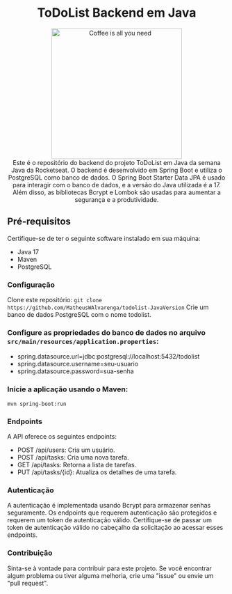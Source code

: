 

<h1 align="center">ToDoList Backend em Java</h1>

<div align="center">
   <img width="300" alt="Coffee is all you need" src="https://github.com/MatheusWAlvarenga/todolist-JavaVersion/assets/94935750/a44700dd-a0ac-4eb5-bc55-9c947f870391">
<div> Este é o repositório do backend do projeto ToDoList em Java da semana Java da Rocketseat. O backend é desenvolvido em Spring Boot e utiliza o PostgreSQL como banco de dados. O Spring Boot Starter Data JPA é usado para interagir com o banco de dados, e a versão do Java utilizada é a 17. Além disso, as bibliotecas Bcrypt e Lombok são usadas para aumentar a segurança e a produtividade.
</div> 

</div>



## Pré-requisitos
Certifique-se de ter o seguinte software instalado em sua máquina:

 - Java 17
 - Maven
 - PostgreSQL

### Configuração
Clone este repositório:
`git clone https://github.com/MatheusWAlvarenga/todolist-JavaVersion`
Crie um banco de dados PostgreSQL com o nome todolist.

### Configure as propriedades do banco de dados no arquivo `src/main/resources/application.properties`:

- spring.datasource.url=jdbc:postgresql://localhost:5432/todolist
- spring.datasource.username=seu-usuario
- spring.datasource.password=sua-senha

### Inicie a aplicação usando o Maven:

`mvn spring-boot:run`


### Endpoints
A API oferece os seguintes endpoints:

- POST /api/users: Cria um usuário.
- POST /api/tasks: Cria uma nova tarefa.
- GET /api/tasks: Retorna a lista de tarefas.
- PUT /api/tasks/{id}: Atualiza os detalhes de uma tarefa.

### Autenticação
A autenticação é implementada usando Bcrypt para armazenar senhas seguramente. Os endpoints que requerem autenticação são protegidos e requerem um token de autenticação válido. Certifique-se de passar um token de autenticação válido no cabeçalho da solicitação ao acessar esses endpoints.

### Contribuição
Sinta-se à vontade para contribuir para este projeto. Se você encontrar algum problema ou tiver alguma melhoria, crie uma "issue" ou envie um "pull request".
